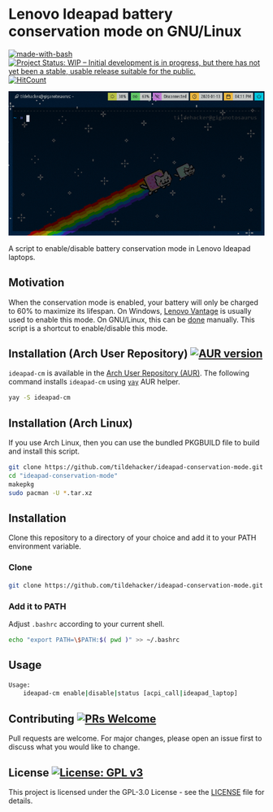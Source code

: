 # Lenovo Ideapad battery conservation mode on GNU/Linux
[![made-with-bash](https://img.shields.io/badge/Made%20with-Bash-1f425f.svg)](https://www.gnu.org/software/bash/)
[![Project Status: WIP – Initial development is in progress, but there has not yet been a stable, usable release suitable for the public.](https://www.repostatus.org/badges/latest/wip.svg)](https://www.repostatus.org/#wip)
[![HitCount](http://hits.dwyl.com/tildehacker/ideapad-conservation-mode.svg)](http://hits.dwyl.com/tildehacker/ideapad-conservation-mode)

![ideapad-cm-screencast.gif](ideapad-cm-screencast.gif "ideapad-cm Screencast")

A script to enable/disable battery conservation mode in Lenovo Ideapad laptops.

## Motivation

When the conservation mode is enabled, your battery will only be charged to 60%
to maximize its lifespan. On Windows, [Lenovo
Vantage](https://techtoday.lenovo.com/us/en/software/vantage) is usually used to
enable this mode. On GNU/Linux, this can be
[done](https://tildehacker.com/lenovo-ideapad-battery-conservation-mode-gnu-linux)
manually. This script is a shortcut to enable/disable this mode.

## Installation (Arch User Repository) [![AUR version](http://badge.kloud51.com/aur/v/ideapad-cm.svg)](https://aur.archlinux.org/packages/ideapad-cm)

`ideapad-cm` is available in the [Arch User Repository
(AUR)](https://aur.archlinux.org/packages/ideapad-cm). The following command
installs `ideapad-cm` using [`yay`](https://github.com/Jguer/yay) AUR helper.

```bash
yay -S ideapad-cm
```

## Installation (Arch Linux)

If you use Arch Linux, then you can use the bundled PKGBUILD file to build and
install this script.

```bash
git clone https://github.com/tildehacker/ideapad-conservation-mode.git
cd "ideapad-conservation-mode"
makepkg
sudo pacman -U *.tar.xz
```

## Installation
Clone this repository to a directory of your choice and add it to your PATH environment variable.

### Clone
```bash
git clone https://github.com/tildehacker/ideapad-conservation-mode.git
```

### Add it to PATH
Adjust `.bashrc` according to your current shell.
```bash
echo "export PATH=\$PATH:$( pwd )" >> ~/.bashrc
```

## Usage
```bash
Usage:
	ideapad-cm enable|disable|status [acpi_call|ideapad_laptop]
```

## Contributing [![PRs Welcome](https://img.shields.io/badge/PRs-welcome-brightgreen.svg)](http://makeapullrequest.com)
Pull requests are welcome. For major changes, please open an issue first to discuss what you would like to change.

## License [![License: GPL v3](https://img.shields.io/badge/License-GPLv3-blue.svg)](https://www.gnu.org/licenses/gpl-3.0)
This project is licensed under the GPL-3.0 License - see the [LICENSE](LICENSE)
file for details.
